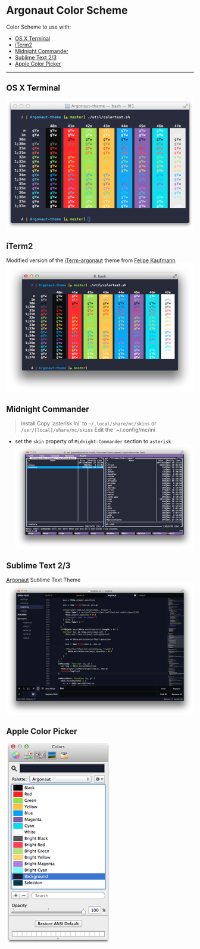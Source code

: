 Argonaut Color Scheme
==============

Color Scheme to use with:
 - [OS X Terminal](#os-x-terminal)
 - [iTerm2](#iterm2)
 - [Midnight Commander](#midnight-commander)
 - [Sublime Text 2/3](#sublime-text-23)
 - [Apple Color Picker](#apple-color-picker)

---

## OS X Terminal
![Terminal](os-x-terminal/preview.png)

## iTerm2
Modified version of the [iTerm-argonaut](https://github.com/effkay/iTerm-argonaut) theme from [Felipe Kaufmann](https://github.com/effkay)
![iTerm2](iterm2/preview.png)

## Midnight Commander
> Install
Copy 'asterisk.ini' to `~/.local/share/mc/skins` or `/usr/[local]/share/mc/skins`
Edit the `~/.config/mc/ini
- set the `skin` property of `Midnight-Commander` section to `asterisk`
![Midnight Commander](midnight-commander/preview.png)

## Sublime Text 2/3
[Argonaut](https://github.com/pwaleczek/Argonaut) Sublime Text Theme
![Sublime Text](sublime-text/preview.png)

## Apple Color Picker
![Color Picker](apple-color-picker/preview.png)

